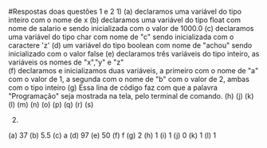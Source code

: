 #Respostas doas questões 1 e 2
1)
(a) declaramos uma variável do tipo inteiro com o nome de x 
(b) declaramos uma variável do tipo float com nome de salario e sendo inicializada com o valor de 1000.0
(c) declaramos uma variável do tipo char com nome de "c" sendo inicializada com o caractere 'z'
(d) um variável do tipo boolean com nome de "achou" sendo inicializado com o valor false
(e) declaramos três variáveis do tipo inteiro, as variáveis os nomes de "x","y" e "z"  
(f) declaramos e inicializamos duas variáveis, a primeiro com o nome de "a" com o valor de 1, a segunda com o nome de "b" com o valor de 2, ambas com o tipo inteiro
(g) Essa lina de código faz com que a palavra "Programação" seja mostrada na tela, pelo terminal de comando. 
(h) 
(j)
(k)
(l)
(m)
(n)
(o)
(p)
(q)
(r)
(s)

2) 
(a) 37
(b) 5.5
(c) a 
(d) 97
(e) 50
(f) f
(g) 2
(h) 1
(i) 1
(j) 0
(k) 1
(l) 1

